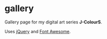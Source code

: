 # gallery

Gallery page for my digital art series **J-ColourS**.

Uses [jQuery](https://jquery.com/) and [Font Awesome](https://fontawesome.com/).